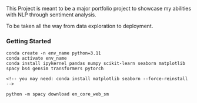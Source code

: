 This Project is meant to be a major portfolio project to showcase my abilities with NLP through sentiment analysis.

To be taken all the way from data exploration to deployment.


### Getting Started

```
conda create -n env_name python=3.11
conda activate env_name
conda install ipykernel pandas numpy scikit-learn seaborn matplotlib spacy bs4 gensim transformers pytorch

<!-- you may need: conda install matplotlib seaborn --force-reinstall -->

python -m spacy download en_core_web_sm
```